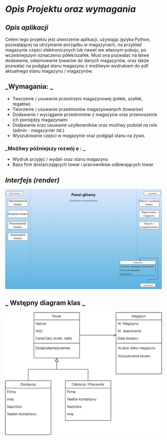 # **_Opis Projektu oraz wymagania_**

## **_Opis aplikacji_**

Celem tego projektu jest utworzenie aplikacji, używając języka Python, pozwalającej na utrzymanie porządku w magazynach, na przykład magazynie części
elektronicznych lub nawet we własnym pokoju, po wcześniejszym oznaczeniu półek/szafek. Musi ona pozwalać na łatwe dodawanie, odejmowanie towarów do danych magazynów, oraz także pozwalać na podgląd stanu magazynu z możliwym wydrukiem do pdf. 
aktualnego stanu magazynu / magazynów.

## **_Wymagania: _**
- Tworzenie / usuwanie przestrzeni magazynowej (półek, szafek, regałów)
- Tworzenie / usuwanie przedmiotów magazyowanych (towarów)
- Dodawanie / wyciąganie przedmiotów z magazyów oraz przenoszenie ich pomiędzy magazynami
- Dodawanie oraz usuwanie użytkowników oraz możliwy podział na role (admin - magazynier itd.)
- Wyszukiwanie części w magazynie oraz podgląd stanu na żywo.


### **_Możliwy późniejszy rozwój o : _**

- Wydruk przyjęć / wydań oraz stanu magazynu
- Baza firm dostarczających towar i pracowników odbierających towar

## **_Interfejs (render)_**
![plot](Doc/inter.png)

## **_ Wstępny diagram klas _**
![plot](Doc/diag.png)
